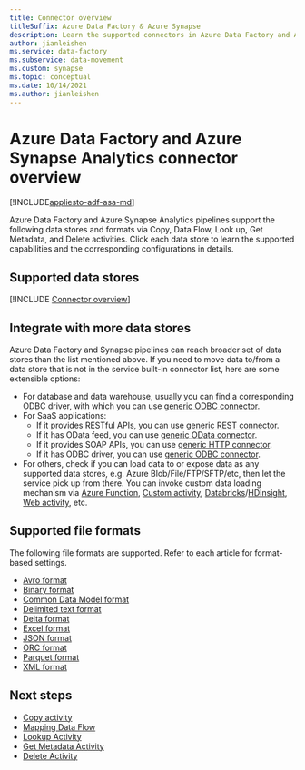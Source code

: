 ```yaml
---
title: Connector overview 
titleSuffix: Azure Data Factory & Azure Synapse
description: Learn the supported connectors in Azure Data Factory and Azure Synapse Analytics pipelines.
author: jianleishen
ms.service: data-factory
ms.subservice: data-movement
ms.custom: synapse
ms.topic: conceptual
ms.date: 10/14/2021
ms.author: jianleishen
---
```


# Azure Data Factory and Azure Synapse Analytics connector overview

[!INCLUDE[appliesto-adf-asa-md](includes/appliesto-adf-asa-md.md)]

Azure Data Factory and Azure Synapse Analytics pipelines support the following data stores and formats via Copy, Data Flow, Look up, Get Metadata, and Delete activities. Click each data store to learn the supported capabilities and the corresponding configurations in details.

## Supported data stores

[!INCLUDE [Connector overview](includes/data-factory-v2-connector-overview.md)]

## Integrate with more data stores

Azure Data Factory and Synapse pipelines can reach broader set of data stores than the list mentioned above. If you need to move data to/from a data store that is not in the service built-in connector list, here are some extensible options:
- For database and data warehouse, usually you can find a corresponding ODBC driver, with which you can use [generic ODBC connector](connector-odbc.md).
- For SaaS applications:
    - If it provides RESTful APIs, you can use [generic REST connector](connector-rest.md).
    - If it has OData feed, you can use [generic OData connector](connector-odata.md).
    - If it provides SOAP APIs, you can use [generic HTTP connector](connector-http.md).
    - If it has ODBC driver, you can use [generic ODBC connector](connector-odbc.md).
- For others, check if you can load data to or expose data as any supported data stores, e.g. Azure Blob/File/FTP/SFTP/etc, then let the service pick up from there. You can invoke custom data loading mechanism via [Azure Function](control-flow-azure-function-activity.md), [Custom activity](transform-data-using-dotnet-custom-activity.md), [Databricks](transform-data-databricks-notebook.md)/[HDInsight](transform-data-using-hadoop-hive.md), [Web activity](control-flow-web-activity.md), etc.

## Supported file formats

The following file formats are supported. Refer to each article for format-based settings.

- [Avro format](format-avro.md)
- [Binary format](format-binary.md)
- [Common Data Model format](format-common-data-model.md)
- [Delimited text format](format-delimited-text.md)
- [Delta format](format-delta.md)
- [Excel format](format-excel.md)
- [JSON format](format-json.md)
- [ORC format](format-orc.md)
- [Parquet format](format-parquet.md)
- [XML format](format-xml.md)

## Next steps

- [Copy activity](copy-activity-overview.md)
- [Mapping Data Flow](concepts-data-flow-overview.md)
- [Lookup Activity](control-flow-lookup-activity.md)
- [Get Metadata Activity](control-flow-get-metadata-activity.md)
- [Delete Activity](delete-activity.md)
